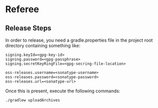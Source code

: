 Referee
=======

Release Steps
-------------

In order to release, you need a gradle.properties file in the project root directory containing something like:

```
signing.keyId=<gpg-key-id>
signing.password=<gpg-passphrase>
signing.secretKeyRingFile=<gpg-secring-file-location>

oss-releases.username=<sonatype-username>
oss-releases.password=<sonatype-password>
oss-releases.url=<sonatype-url>
```

Once this is present, execute the following commands:

```
./gradlew uploadArchives
```